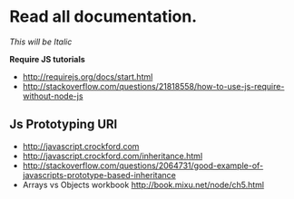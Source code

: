 Read all documentation.
=======================



*This will be Italic*

**Require JS tutorials**

- http://requirejs.org/docs/start.html
- http://stackoverflow.com/questions/21818558/how-to-use-js-require-without-node-js

Js Prototyping URl
-------------------
- http://javascript.crockford.com
- http://javascript.crockford.com/inheritance.html
- http://stackoverflow.com/questions/2064731/good-example-of-javascripts-prototype-based-inheritance
- Arrays vs Objects workbook http://book.mixu.net/node/ch5.html